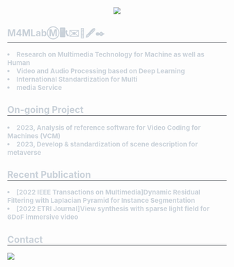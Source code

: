 <div align= "center">
    <img src="https://capsule-render.vercel.app/api?type=waving&color=0:6a9bbb,100:a69eba&height=180&text=Media%20for%20Machine%20Lab's%20Github&animation=fadeIn&fontColor=c9cdd5&fontSize=60" />
    </div>
    <div style="text-align: left;"> 
    <h2 style="border-bottom: 1px solid #21262d; color: #c9d1d9;"> M4MLabⓂ🖥️📞✉️📖🖋️✒️ </h2>  
    <div style="font-weight: 700; font-size: 15px; text-align: left; color: #c9d1d9;"> <li> Research on Multimedia Technology for Machine as well as Human</li><li> Video and Audio Processing based on Deep Learning</li><li> International Standardization for Multi<li>media Service </div> 
        <div style="text-align: left;"> 
    <h2 style="border-bottom: 1px solid #21262d; color: #c9d1d9;"> On-going Project </h2>  
    <div style="font-weight: 700; font-size: 15px; text-align: left; color: #c9d1d9;"> <li> 2023, Analysis of reference software for Video Coding for Machines (VCM)</li><li> 2023, Develop & standardization of scene description for metaverse</li> </div> 
            <div style="text-align: left;"> 
    <h2 style="border-bottom: 1px solid #21262d; color: #c9d1d9;"> Recent Publication </h2>  
    <div style="font-weight: 700; font-size: 15px; text-align: left; color: #c9d1d9;"> <li> [2022 IEEE Transactions on Multimedia]Dynamic Residual Filtering with Laplacian Pyramid for Instance Segmentation</li><li> [2022 ETRI Journal]View synthesis with sparse light field for 6DoF immersive video</li> </div> 
    </div>
    <div style="text-align: left;">
    <h2 style="border-bottom: 1px solid #21262d; color: #c9d1d9;">  Contact </h2>
    <div style="text-align: left;"> <a href=https://sites.google.com/donga.ac.kr/m4ml> <img src="https://img.shields.io/badge/M4ML-336699?style=flat&logo=librarything&logoColor=cccccc&link=https://sites.google.com/donga.ac.kr/m4ml"> </a>
          </div>  <br> 
    <div style="text-align: left;">  </div> 
    </div>
    
